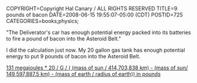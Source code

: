 COPYRIGHT=Copyright Hal Canary / ALL RIGHTS RESERVED
TITLE=9 pounds of bacon
DATE=2008-06-15 19:55:07-05:00 (CDT)
POSTID=725
CATEGORIES=books;physics;

"The Deliverator's car has enough potential energy packed into its batteries to fire a pound of bacon into the Asteroid Belt."

I did the calculation just now. My 20 gallon gas tank has enough potential energy to put 9 pounds of bacon into the Asteroid Belt.

[131 megajoules \* 20 / G / ( (mass of sun / 414,703,838 km) - (mass of sun/ 149,597,887.5 km) - (mass of earth / radius of earth)) in pounds](https://www.google.com/search?q=131+megajoules+*+20+%2F+G+%2F+(+(mass+of+sun+%2F+414%2C703%2C838+km)+-+(mass+of+sun%2F+149%2C597%2C887.5+km)+-+(mass+of+earth+%2F+radius+of+earth))+in+pounds)
